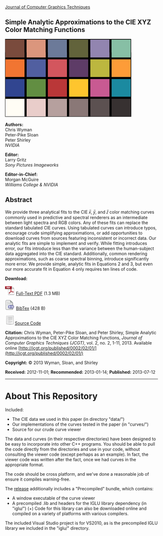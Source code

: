 
[Journal of Computer Graphics Techniques](http://jcgt.org/published/0002/02/01/ "Permalink to Journal of Computer Graphics Techniques")


## Simple Analytic Approximations to the CIE XYZ Color Matching Functions

![icon](_icons/icon.png)

**Authors:**  
Chris Wyman  
Peter-Pike Sloan  
Peter Shirley  
_NVIDIA_

**Editor:**  
Larry Gritz  
_Sony Pictures Imageworks_

**Editor-in-Chief:**  
Morgan&nbsp;McGuire  
_Williams&nbsp;College&nbsp;&amp; NVIDIA_

## Abstract

We provide three analytical fits to the CIE _x̅_, _y̅_, and _z̅_ color matching curves commonly used in predictive and spectral renderers as an intermediate between light spectra and RGB colors. Any of these fits can replace the standard tabulated CIE curves. Using tabulated curves can introduce typos, encourage crude simplifying approximations, or add opportunities to download curves from sources featuring inconsistent or incorrect data. Our analytic fits are simple to implement and verify. While fitting introduces error, our fits introduce less than the variance between the human-subject data aggregated into the CIE standard. Additionally, common rendering approximations, such as coarse spectral binning, introduce significantly more error. We provide simple, analytic fits in Equations 2 and 3, but even our more accurate fit in Equation 4 only requires ten lines of code.


**Download:**

![pdf](_icons/pdficon_large.png) [Full-Text PDF](http://jcgt.org/published/0002/02/01/paper.pdf) (1.3 MB)

![bibtex](_icons/bibtex-icon.png) [BibTex](http://jcgt.org/published/0002/02/01/bibtex.bib) (428 B)

![source](_icons/file-icon.png)[Source Code](https://github.com/JournalOfComputerGraphicsTechniques/TEST-0002-02-01-Wyman-Sloan-Shirley/releases)


**Citation:** Chris Wyman, Peter-Pike Sloan, and Peter Shirley, Simple Analytic Approximations to the CIE XYZ Color Matching Functions, _Journal of Computer Graphics Techniques (JCGT)_, vol. 2, no. 2, 1-11, 2013. Available online [http://jcgt.org/published/0002/02/01/](http://jcgt.org/published/0002/02/01/)

**Copyright:** © 2013 Wyman, Sloan, and Shirley

**Received:** 2012-11-01; **Recommended:** 2013-01-14; **Published:** 2013-07-12


---

# About This Repository

Included:

  * The CIE data we used in this paper (in directory "data/")
  * Our implementations of the curves tested in the paper (in "curves/")
  * Source for our crude curve viewer

The data and curves (in their respective directories) have been designed to
be easy to incorporate into other C++ programs.  You should be able to pull the
code directly from the directories and use in your code, without consulting
the viewer code (except perhaps as an example).  In fact, the viewer code was
written after the fact, once we had curves in the appropriate format.

The code should be cross platform, and we've done a reasonable job of ensure it
compiles warning-free.  

The [release](https://github.com/JournalOfComputerGraphicsTechniques/TEST-0002-02-01-Wyman-Sloan-Shirley/releases) additionally includes a "Precompiled" bundle, which contains:

  * A window executable of the curve viewer
  * A precompiled .lib and headers for the IGLU library dependency (in "iglu/")
     (+) Code for this library can also be downloaded online and compiled on
         a variety of platforms with various compilers.

The included Visual Studio project is for VS2010, as is the precompiled IGLU
library we included in the "iglu/" directory.



